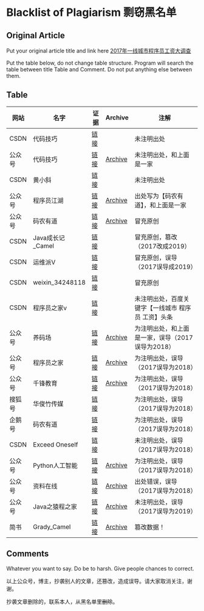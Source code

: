 # Blacklist of Plagiarism 剽窃黑名单



## Original Article
Put your original article title and link here
[2017年一线城市程序员工资大调查](https://blog.csdn.net/juwikuang/article/details/72888792)

Put the table below, do not change table structure. Program will search the table between title Table and Comment. Do not put anything else between them.

## Table

|网站|名字|证据|Archive|注解|
|--|--|--|--|--|
|CSDN|代码技巧|[链接](https://blog.csdn.net/tTU1EvLDeLFq5btqiK/article/details/78929087)||未注明出处|
|公众号|代码技巧|[链接](https://mp.weixin.qq.com/s/8kxgoaAEn-Qoz6M0-MhJNw)|[Archive](https://web.archive.org/web/20190420151822/https://mp.weixin.qq.com/s/8kxgoaAEn-Qoz6M0-MhJNw)|未注明出处，和上面是一家|
|CSDN|黄小斜|[链接](https://blog.csdn.net/a724888/article/details/85841595)||未注明出处|
|公众号|程序员江湖|[链接](https://mp.weixin.qq.com/s?__biz=MzUyOTk5NDQwOA==&mid=2247484646&idx=1&sn=9e71c0b3a411f19596e76a719663c003&chksm=fa59c321cd2e4a37602247cf906de6fe842dd20bf9f6940540dfd7d95aaeff49d947a7e4c309&mpshare=1&scene=1&srcid=0420GOJD9QoZi5FgxftRZ9zx&key=cb077656fa10b4eb27f368d30cef703ffcc82770b492b9a167537ddc4000a70a4468f004bea96a7914dad864c99824061f96cc11ffd063e41a281895d0f8677bb0eb2e8d42e2cd6e8b80844fa9914ac4&ascene=1&uin=MjU2NTc5MTk0Mg%3D%3D&devicetype=Windows+10&version=62060739&lang=en&pass_ticket=uf9nNPrm%2FwExDIh6qF0atahVZa%2BFwjMGxjOE8z0Uy5i0YwiioUkwCxNWMl7tVZmp)|[Archive](https://web.archive.org/web/20190420151741/https://mp.weixin.qq.com/s?__biz=MzUyOTk5NDQwOA==&mid=2247484646&idx=1&sn=9e71c0b3a411f19596e76a719663c003&chksm=fa59c321cd2e4a37602247cf906de6fe842dd20bf9f6940540dfd7d95aaeff49d947a7e4c309&mpshare=1&scene=1&srcid=0420GOJD9QoZi5FgxftRZ9zx&key=cb077656fa10b4eb27f368d30cef703ffcc82770b492b9a167537ddc4000a70a4468f004bea96a7914dad864c99824061f96cc11ffd063e41a281895d0f8677bb0eb2e8d42e2cd6e8b80844fa9914ac4&ascene=1&uin=MjU2NTc5MTk0Mg%3D%3D&devicetype=Windows+10&version=62060739&lang=en&pass_ticket=uf9nNPrm%2FwExDIh6qF0atahVZa%2BFwjMGxjOE8z0Uy5i0YwiioUkwCxNWMl7tVZmp)|出处写为【码农有道】，和上面是一家|
|公众号|码农有道|[链接](https://mp.weixin.qq.com/s?__biz=MzIwNTc4NTEwOQ==&mid=2247486120&idx=1&sn=9c4d677ff9823254c7cf3f86b79dd8dd&scene=21#wechat_redirect)|[Archive](https://web.archive.org/web/20190420151309/https://mp.weixin.qq.com/s?__biz=MzIwNTc4NTEwOQ==&mid=2247486120&idx=1&sn=9c4d677ff9823254c7cf3f86b79dd8dd&scene=21%23wechat_redirect)|冒充原创|
|CSDN|Java成长记_Camel|[链接](https://blog.csdn.net/qq_30225725/article/details/86729448)||冒充原创，篡改（2017改成2019）|
|CSDN| 运维派V|[链接](https://blog.csdn.net/ki8qzvka6gz4n450m/article/details/79548177)||冒充原创，误导（2017误导成2019）|
|CSDN| weixin_34248118|[链接](https://blog.csdn.net/weixin_34248118/article/details/87058659)||冒充原创|
|CSDN| 程序员之家v|[链接](https://blog.csdn.net/EGEFCXzo3Ha1x4/article/details/79454135)||未注明出处，百度关键字【一线城市 程序员 工资】头条|
|公众号|养码场|[链接](https://mp.weixin.qq.com/s/EOi3wY0d6K2z7cTZghscvA)|[Archive](https://web.archive.org/web/20190420151218/https://mp.weixin.qq.com/s/EOi3wY0d6K2z7cTZghscvA)|为注明出处，和上面是一家，误导（2017误导为2018）|
|公众号|程序员之家|[链接](https://mp.weixin.qq.com/s/Q4rZdblmjPVJKuoFOMKRjA)|[Archive](https://web.archive.org/web/20190420151129/https://mp.weixin.qq.com/s/Q4rZdblmjPVJKuoFOMKRjA)|为注明出处，误导（2017误导为2018）|
|公众号|千锋教育|[链接](https://mp.weixin.qq.com/s/Xro1BhiYsdwb5IOBPQtZbQ)|[Archive](https://web.archive.org/web/20190420151028/https://mp.weixin.qq.com/s/Xro1BhiYsdwb5IOBPQtZbQ)|为注明出处，误导（2017误导为2018）|
|搜狐号|华俊竹传媒|[链接](http://m.sohu.com/a/277091383_120001579)||为注明出处，误导（2017误导为2018）|
|企鹅号|码农有道|[链接](https://new.qq.com/omn/20181117/20181117B00KBW.html)||为注明出处，误导（2017误导为2018）|
|CSDN| Exceed Oneself|[链接](https://blog.csdn.net/ll666634/article/details/79156271)||未注明出处，误导（2017误导为2018）|
|公众号|Python人工智能|[链接](https://mp.weixin.qq.com/s/Umlu3HI8A-XnJcAK5U9g1Q)|[Archive](https://web.archive.org/web/20190420150859/https://mp.weixin.qq.com/s/Umlu3HI8A-XnJcAK5U9g1Q)|为注明出处，误导（2017误导为2018）|
|公众号|资料在线|[链接](https://mp.weixin.qq.com/s/RiRSGVKzj0gkZoBnVYlX_Q)|[Archive](https://web.archive.org/web/20190420150643/https://mp.weixin.qq.com/s/RiRSGVKzj0gkZoBnVYlX_Q)|出处错误，误导（2017误导为2018）|
|公众号|Java之猿程之家|[链接](https://mp.weixin.qq.com/s/H1QQ3cc64jZF_fHeP2gkQA)|[Archive](https://web.archive.org/web/20190420150511/https://mp.weixin.qq.com/s/H1QQ3cc64jZF_fHeP2gkQA)|未注明出处，误导（2017误导为2019）|
|简书|Grady_Camel|[链接](https://www.jianshu.com/p/a33f7281568a)|[Archive](https://web.archive.org/web/20190420140556/https://www.jianshu.com/p/a33f7281568a)|篡改数据！|

## Comments

Whatever you want to say. Do be to harsh. Give people chances to correct.

以上公众号，博主，抄袭别人的文章，还篡改，造成误导。请大家取消关注，谢谢。

抄袭文章删除的，联系本人，从黑名单里~~删除~~。
